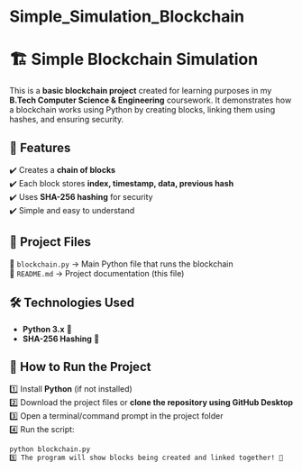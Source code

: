 # Simple_Simulation_Blockchain
 
# 🏗️ Simple Blockchain Simulation

This is a **basic blockchain project** created for learning purposes in my **B.Tech Computer Science & Engineering** coursework. It demonstrates how a blockchain works using Python by creating blocks, linking them using hashes, and ensuring security.

## 📌 Features
✔️ Creates a **chain of blocks**  
✔️ Each block stores **index, timestamp, data, previous hash**  
✔️ Uses **SHA-256 hashing** for security  
✔️ Simple and easy to understand  

## 📂 Project Files  
📄 `blockchain.py` → Main Python file that runs the blockchain  
📄 `README.md` → Project documentation (this file)  

## 🛠️ Technologies Used  
- **Python 3.x** 🐍  
- **SHA-256 Hashing** 🔐  

## 🚀 How to Run the Project  
1️⃣ Install **Python** (if not installed)  
2️⃣ Download the project files or **clone the repository using GitHub Desktop**  
3️⃣ Open a terminal/command prompt in the project folder  
4️⃣ Run the script:  
   ```sh
   python blockchain.py
5️⃣ The program will show blocks being created and linked together! 🎉


